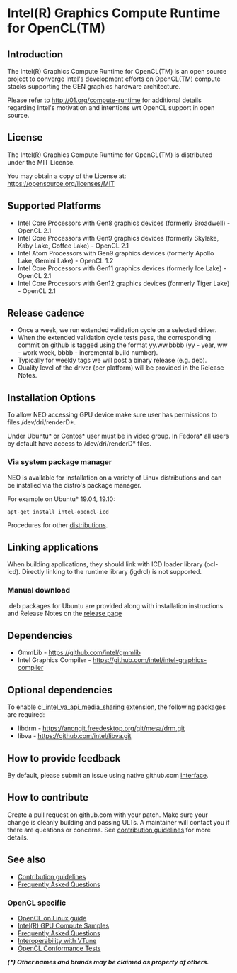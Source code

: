 # Intel(R) Graphics Compute Runtime for OpenCL(TM)

## Introduction

The Intel(R) Graphics Compute Runtime for OpenCL(TM) is an open source project to
converge Intel's development efforts on OpenCL(TM) compute stacks supporting the
GEN graphics hardware architecture.

Please refer to http://01.org/compute-runtime for additional details regarding Intel's
motivation and intentions wrt OpenCL support in open source.

## License

The Intel(R) Graphics Compute Runtime for OpenCL(TM) is distributed under the MIT License.

You may obtain a copy of the License at: https://opensource.org/licenses/MIT

## Supported Platforms

* Intel Core Processors with Gen8 graphics devices (formerly Broadwell) - OpenCL 2.1
* Intel Core Processors with Gen9 graphics devices (formerly Skylake, Kaby Lake, Coffee Lake) - OpenCL 2.1
* Intel Atom Processors with Gen9 graphics devices (formerly Apollo Lake, Gemini Lake) - OpenCL 1.2
* Intel Core Processors with Gen11 graphics devices (formerly Ice Lake) - OpenCL 2.1
* Intel Core Processors with Gen12 graphics devices (formerly Tiger Lake) - OpenCL 2.1

## Release cadence

* Once a week, we run extended validation cycle on a selected driver.
* When the extended validation cycle tests pass, the corresponding commit on github is tagged using
the format yy.ww.bbbb (yy - year, ww - work week, bbbb - incremental build number).
* Typically for weekly tags we will post a binary release (e.g. deb).
* Quality level of the driver (per platform) will be provided in the Release Notes.

## Installation Options

To allow NEO accessing GPU device make sure user has permissions to files /dev/dri/renderD*.

Under Ubuntu* or Centos* user must be in video group.
In Fedora* all users by default have access to /dev/dri/renderD* files.

### Via system package manager

NEO is available for installation on a variety of Linux distributions
and can be installed via the distro's package manager.

For example on Ubuntu* 19.04, 19.10:

```
apt-get install intel-opencl-icd
```

Procedures for other
[distributions](https://github.com/intel/compute-runtime/blob/master/DISTRIBUTIONS.md).

## Linking applications

When building applications, they should link with ICD loader library (ocl-icd).
Directly linking to the runtime library (igdrcl) is not supported.

### Manual download

.deb packages for Ubuntu are provided along with installation instructions and
Release Notes on the [release page](https://github.com/intel/compute-runtime/releases)

## Dependencies

* GmmLib - https://github.com/intel/gmmlib
* Intel Graphics Compiler - https://github.com/intel/intel-graphics-compiler

## Optional dependencies

To enable
[cl_intel_va_api_media_sharing](https://www.khronos.org/registry/OpenCL/extensions/intel/cl_intel_va_api_media_sharing.txt)
extension, the following packages are required:

* libdrm - https://anongit.freedesktop.org/git/mesa/drm.git
* libva - https://github.com/intel/libva.git

## How to provide feedback

By default, please submit an issue using native github.com [interface](https://github.com/intel/compute-runtime/issues).

## How to contribute

Create a pull request on github.com with your patch. Make sure your change is cleanly building and passing ULTs.
A maintainer will contact you if there are questions or concerns.
See
[contribution guidelines](https://github.com/intel/compute-runtime/blob/master/documentation/CONTRIBUTING.md)
for more details.

## See also

* [Contribution guidelines](https://github.com/intel/compute-runtime/blob/master/documentation/CONTRIBUTING.md)
* [Frequently Asked Questions](https://github.com/intel/compute-runtime/blob/master/FAQ.md)

### OpenCL specific

* [OpenCL on Linux guide](https://github.com/bashbaug/OpenCLPapers/blob/markdown/OpenCLOnLinux.md)
* [Intel(R) GPU Compute Samples](https://github.com/intel/compute-samples)
* [Frequently Asked Questions](https://github.com/intel/compute-runtime/blob/master/opencl/doc/FAQ.md)
* [Interoperability with VTune](https://github.com/intel/compute-runtime/blob/master/opencl/doc/VTUNE.md)
* [OpenCL Conformance Tests](https://github.com/KhronosGroup/OpenCL-CTS/)

___(*) Other names and brands may be claimed as property of others.___